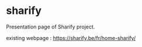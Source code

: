 # sharify
Presentation page of Sharify project.

existing webpage : https://sharify.be/fr/home-sharify/
